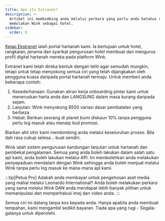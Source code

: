 ```yaml
---
title: Apa itu Extranet?
description: >-
  Artikel ini membimbing anda melalui perkara yang perlu anda ketahui untuk
  memulakan Wink sebagai hotel.
sidebar:
  order: 0
---
```

[Kejap Ekstranet](https://extranet.wink.travel) ialah portal hartanah kami. Ia bertujuan untuk hotel, rangkaian, jenama dan syarikat pengurusan hotel membuat dan mengurus profil digital hartanah mereka pada platform Wink.

Extranet kami telah direka bentuk dengan teliti agar semudah mungkin, tetapi untuk tetap menyokong semua ciri yang telah dijangkakan oleh pengguna kuasa daripada portal hartanah termaju. Untuk memberi anda beberapa contoh:

1. Kesederhanaan: Gunakan aliran kerja onboarding pintar kami untuk meneruskan harta anda dan LANGSUNG dalam masa kurang daripada sejam.
2. Lanjutan: Wink menyokong 8500 variasi dasar pembatalan yang berbeza
3. Hebat: Berikan seorang di planet bumi diskaun 10% tanpa pengguna perlu log masuk atau menaip kod promosi.

Biarkan ahli sihir kami membimbing anda melalui keseluruhan proses. Bila dah rasa cukup selesa... buat sendiri.

Wink ialah sistem pengurusan kandungan lanjutan untuk hartanah dan pembekal pengalaman. Semua yang anda boleh lakukan dalam salah satu apl kami, anda boleh lakukan melalui API. Ini membolehkan anda melakukan penyepaduan mendalam dengan Wink sehingga anda boleh menjual melalui Wink tanpa perlu log masuk ke mana-mana apl kami.

:::tip\[Petua Pro]
Adakah anda membayar untuk pengehosan aset media yang mahal melalui Leonardo International? Anda boleh melakukan perkara yang sama melalui Wink DAN anda mendapat lebih banyak pilihan untuk memanipulasi dan memperhalusi imej dan video anda.
:::

Semua ciri ini datang tanpa kos kepada anda. Hanya apabila anda membuat tempahan, kami mengambil sedikit bayaran. Tiada apa yang rugi - Segala-galanya untuk diperolehi.

